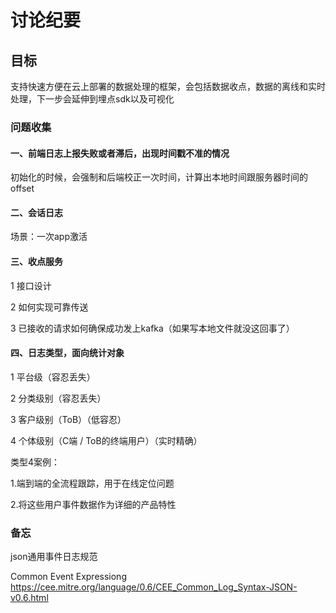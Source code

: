 # 讨论纪要

## 目标
支持快速方便在云上部署的数据处理的框架，会包括数据收点，数据的离线和实时处理，下一步会延伸到埋点sdk以及可视化

### 问题收集

#### 一、前端日志上报失败或者滞后，出现时间戳不准的情况
初始化的时候，会强制和后端校正一次时间，计算出本地时间跟服务器时间的offset

#### 二、会话日志
场景：一次app激活

#### 三、收点服务
1 接口设计

2 如何实现可靠传送

3 已接收的请求如何确保成功发上kafka（如果写本地文件就没这回事了）

#### 四、日志类型，面向统计对象
1 平台级（容忍丢失）

2 分类级别（容忍丢失）

3 客户级别（ToB）（低容忍）

4 个体级别（C端 / ToB的终端用户）（实时精确）

类型4案例：

1.端到端的全流程跟踪，用于在线定位问题

2.将这些用户事件数据作为详细的产品特性

### 备忘
json通用事件日志规范

Common Event Expressiong
https://cee.mitre.org/language/0.6/CEE_Common_Log_Syntax-JSON-v0.6.html
